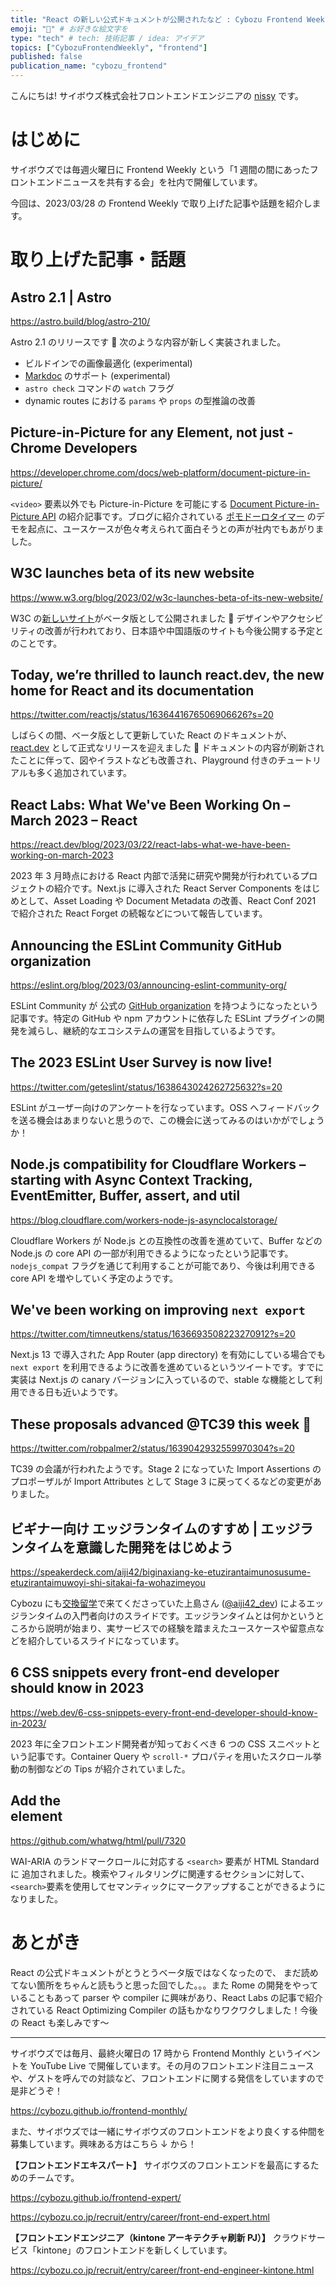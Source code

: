 ```yaml
---
title: "React の新しい公式ドキュメントが公開されたなど : Cybozu Frontend Weekly (2023-03-28号)" # 目立ったニュースを選ぶ
emoji: "🌸" # お好きな絵文字を
type: "tech" # tech: 技術記事 / idea: アイデア
topics: ["CybozuFrontendWeekly", "frontend"]
published: false
publication_name: "cybozu_frontend"
---
```


こんにちは! サイボウズ株式会社フロントエンドエンジニアの [nissy](https://twitter.com/nissy_dev) です。

# はじめに

サイボウズでは毎週火曜日に Frontend Weekly という「1 週間の間にあったフロントエンドニュースを共有する会」を社内で開催しています。

今回は、2023/03/28 の Frontend Weekly で取り上げた記事や話題を紹介します。

# 取り上げた記事・話題

## Astro 2.1 | Astro

https://astro.build/blog/astro-210/

Astro 2.1 のリリースです 🎉 次のような内容が新しく実装されました。

- ビルドインでの画像最適化 (experimental)
- [Markdoc](https://markdoc.dev/) のサポート (experimental)
- `astro check` コマンドの `watch` フラグ
- dynamic routes における `params` や `props` の型推論の改善

## Picture-in-Picture for any Element, not just - Chrome Developers

https://developer.chrome.com/docs/web-platform/document-picture-in-picture/

`<video>` 要素以外でも Picture-in-Picture を可能にする [Document Picture-in-Picture API](https://wicg.github.io/document-picture-in-picture/) の紹介記事です。ブログに紹介されている [ポモドーロタイマー](https://developer.chrome.com/docs/web-platform/document-picture-in-picture/#pomodoro) のデモを起点に、ユースケースが色々考えられて面白そうとの声が社内でもあがりました。

## W3C launches beta of its new website

https://www.w3.org/blog/2023/02/w3c-launches-beta-of-its-new-website/

W3C の[新しいサイト](https://beta.w3.org/)がベータ版として公開されました 🎉 デザインやアクセシビリティの改善が行われており、日本語や中国語版のサイトも今後公開する予定とのことです。

## Today, we’re thrilled to launch react.dev, the new home for React and its documentation

https://twitter.com/reactjs/status/1636441676506906626?s=20

しばらくの間、ベータ版として更新していた React のドキュメントが、[react.dev](https://react.dev/) として正式なリリースを迎えました 🎉 ドキュメントの内容が刷新されたことに伴って、図やイラストなども改善され、Playground 付きのチュートリアルも多く追加されています。

## React Labs: What We've Been Working On – March 2023 – React

https://react.dev/blog/2023/03/22/react-labs-what-we-have-been-working-on-march-2023

2023 年 3 月時点における React 内部で活発に研究や開発が行われているプロジェクトの紹介です。Next.js に導入された React Server Components をはじめとして、Asset Loading や Document Metadata の改善、React Conf 2021 で紹介された React Forget の続報などについて報告しています。

## Announcing the ESLint Community GitHub organization

https://eslint.org/blog/2023/03/announcing-eslint-community-org/

ESLint Community が 公式の [GitHub organization](https://github.com/eslint-community) を持つようになったという記事です。特定の GitHub や npm アカウントに依存した ESLint プラグインの開発を減らし、継続的なエコシステムの運営を目指しているようです。

## The 2023 ESLint User Survey is now live!

https://twitter.com/geteslint/status/1638643024262725632?s=20

ESLint がユーザー向けのアンケートを行なっています。OSS へフィードバックを送る機会はあまりないと思うので、この機会に送ってみるのはいかがでしょうか！

## Node.js compatibility for Cloudflare Workers – starting with Async Context Tracking, EventEmitter, Buffer, assert, and util

https://blog.cloudflare.com/workers-node-js-asynclocalstorage/

Cloudflare Workers が Node.js との互換性の改善を進めていて、Buffer などの Node.js の core API の一部が利用できるようになったという記事です。`nodejs_compat` フラグを通じて利用することが可能であり、今後は利用できる core API を増やしていく予定のようです。

## We've been working on improving `next export`

https://twitter.com/timneutkens/status/1636693508223270912?s=20

Next.js 13 で導入された App Router (app directory) を有効にしている場合でも `next export` を利用できるように改善を進めているというツイートです。すでに実装は Next.js の canary バージョンに入っているので、stable な機能として利用できる日も近いようです。

## These proposals advanced @TC39 this week 🎉

https://twitter.com/robpalmer2/status/1639042932559970304?s=20

TC39 の会議が行われたようです。Stage 2 になっていた Import Assertions のプロポーザルが Import Attributes として Stage 3 に戻ってくるなどの変更がありました。

## ビギナー向け エッジランタイムのすすめ | エッジランタイムを意識した開発をはじめよう

https://speakerdeck.com/aiji42/biginaxiang-ke-etuzirantaimunosusume-etuzirantaimuwoyi-shi-sitakai-fa-wohazimeyou

Cybozu にも[交換留学](https://www.a-tm.co.jp/news/34656/)で来てくださっていた上島さん ([@aiji42_dev](https://twitter.com/aiji42_dev)) によるエッジランタイムの入門者向けのスライドです。エッジランタイムとは何かというところから説明が始まり、実サービスでの経験を踏まえたユースケースや留意点などを紹介しているスライドになっています。

## 6 CSS snippets every front-end developer should know in 2023

https://web.dev/6-css-snippets-every-front-end-developer-should-know-in-2023/

2023 年に全フロントエンド開発者が知っておくべき 6 つの CSS スニペットという記事です。Container Query や `scroll-*` プロパティを用いたスクロール挙動の制御などの Tips が紹介されていました。

## Add the <search> element

https://github.com/whatwg/html/pull/7320

WAI-ARIA のランドマークロールに対応する `<search>` 要素が HTML Standard に 追加されました。検索やフィルタリングに関連するセクションに対して、`<search>`要素を使用してセマンティックにマークアップすることができるようになりました。

# あとがき

React の公式ドキュメントがとうとうベータ版ではなくなったので、 まだ読めてない箇所をちゃんと読もうと思った回でした。。。また Rome の開発をやっていることもあって parser や compiler に興味があり、React Labs の記事で紹介されている React Optimizing Compiler の話もかなりワクワクしました！今後の React も楽しみです〜

---

サイボウズでは毎月、最終火曜日の 17 時から Frontend Monthly というイベントを YouTube Live で開催しています。その月のフロントエンド注目ニュースや、ゲストを呼んでの対談など、フロントエンドに関する発信をしていますので是非どうぞ！

https://cybozu.github.io/frontend-monthly/

また、サイボウズでは一緒にサイボウズのフロントエンドをより良くする仲間を募集しています。興味ある方はこちら ↓ から！

**【フロントエンドエキスパート】**
サイボウズのフロントエンドを最高にするためのチームです。

https://cybozu.github.io/frontend-expert/

https://cybozu.co.jp/recruit/entry/career/front-end-expert.html

**【フロントエンドエンジニア（kintone アーキテクチャ刷新 PJ）】**
クラウドサービス「kintone」のフロントエンドを新しくしています。

https://cybozu.co.jp/recruit/entry/career/front-end-engineer-kintone.html
